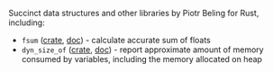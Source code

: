 Succinct data structures and other libraries by Piotr Beling for Rust, including:
- `fsum` ([crate](https://crates.io/crates/fsum), [doc](https://docs.rs/fsum/)) - calculate accurate sum of floats
- `dyn_size_of` ([crate](https://crates.io/crates/dyn_size_of), [doc](https://docs.rs/dyn_size_of/)) - report approximate amount of memory consumed by variables, including the memory allocated on heap
